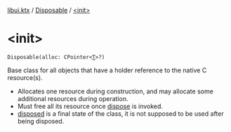 [libui.ktx](../README.md) / [Disposable](README.md) / [&lt;init&gt;](-init-.md)

# &lt;init&gt;

`Disposable(alloc: CPointer<`[`T`](README.md#T)`>?)`

Base class for all objects that have a holder reference to the native C resource(s).

* Allocates one resource during construction,
    and may allocate some additional resources during operation.
* Must free all its resource once [dispose](dispose.md) is invoked.
* [disposed](disposed.md) is a final state of the class, it is not supposed
    to be used after being disposed.
